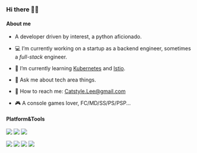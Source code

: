 ### Hi there 👋😊

#### About me

- A developer driven by interest, a python aficionado.

- 💻 I’m currently working on a startup as a backend engineer, sometimes a *full-stack* engineer.
- 🌱 I’m currently learning [Kubernetes](https://kubernetes.io) and [Istio](https://istio.io).
- 💬 Ask me about tech area things.
- 📧 How to reach me: [Catstyle.Lee@gmail.com](mailto:Catstyle.Lee@gmail.com)
- 🎮 A console games lover, FC/MD/SS/PS/PSP...


#### Platform&Tools

[![](https://img.shields.io/badge/Windows-Win10%202004-blue?style=flat-square&logo=Windows)](https://microsoft.com/)
[![](https://img.shields.io/badge/Ubuntu-20.04%20LTS-E95420?style=flat-square&logo=Ubuntu)](https://ubuntu.com/)
[![](https://img.shields.io/badge/IDE-VIM%208-blue?style=flat-square&logo=VIM)](https://www.vim.org/)

[![](https://img.shields.io/badge/-Python-3776AB?style=flat-square&logo=python&logoColor=ffffff)](https://www.python.org/)
[![](https://img.shields.io/badge/-javascript-00ADD8?style=flat-square&logo=javascript&logoColor=ffffff)](https://developer.mozilla.org/en-US/docs/Web/javascript)
[![](https://img.shields.io/badge/-Docker-2496ED?style=flat-square&logo=Docker&logoColor=ffffff)](https://www.docker.com/)
[![](https://img.shields.io/badge/-Nginx-269539?style=flat-square&logo=Nginx&logoColor=ffffff)](https://nginx.org/)
